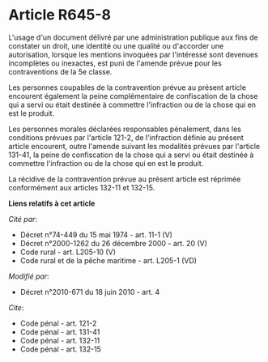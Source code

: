 # Article R645-8

L'usage d'un document délivré par une administration publique aux fins de constater un droit, une identité ou une qualité ou
d'accorder une autorisation, lorsque les mentions invoquées par l'intéressé sont devenues incomplètes ou inexactes, est puni
de l'amende prévue pour les contraventions de la 5e classe. 

Les personnes coupables de la contravention prévue au présent article encourent également la peine complémentaire de
confiscation de la chose qui a servi ou était destinée à commettre l'infraction ou de la chose qui en est le produit. 

Les personnes morales déclarées responsables pénalement, dans les conditions prévues par l'article 121-2, de l'infraction
définie au présent article encourent, outre l'amende suivant les modalités prévues par l'article 131-41, la peine de
confiscation de la chose qui a servi ou était destinée à commettre l'infraction ou de la chose qui en est le produit. 

La récidive de la contravention prévue au présent article est réprimée conformément aux articles 132-11 et 132-15.

**Liens relatifs à cet article**

_Cité par_:

  - Décret n°74-449 du 15 mai 1974 - art. 11-1 (V)
  - Décret n°2000-1262 du 26 décembre 2000 - art. 20 (V)
  - Code rural - art. L205-10 (V)
  - Code rural et de la pêche maritime - art. L205-1 (VD)

_Modifié par_:

  - Décret n°2010-671 du 18 juin 2010 - art. 4

_Cite_:

  - Code pénal - art. 121-2
  - Code pénal - art. 131-41
  - Code pénal - art. 132-11
  - Code pénal - art. 132-15
